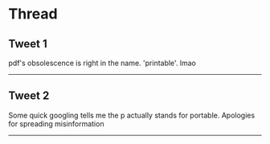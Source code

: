 # Thread

## Tweet 1

pdf's obsolescence is right in the name. 'printable'. lmao

---

## Tweet 2

Some quick googling tells me the p actually stands for portable. Apologies for spreading misinformation

---

